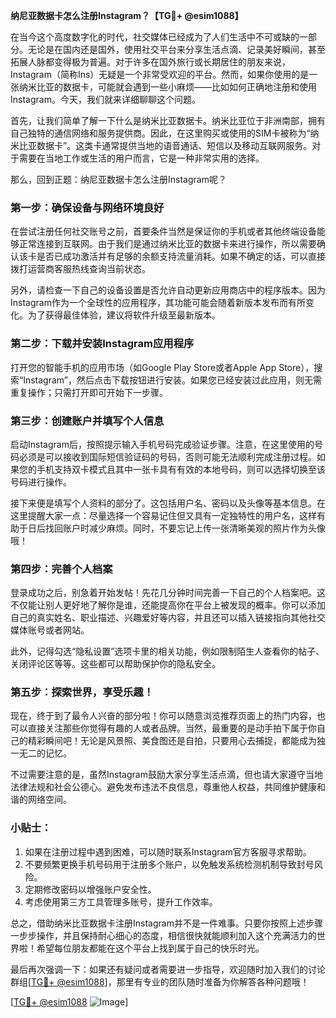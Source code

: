**纳尼亚数据卡怎么注册Instagram？【TG💪+ @esim1088】**

在当今这个高度数字化的时代，社交媒体已经成为了人们生活中不可或缺的一部分。无论是在国内还是国外，使用社交平台来分享生活点滴、记录美好瞬间，甚至拓展人脉都变得极为普遍。对于许多在国外旅行或长期居住的朋友来说，Instagram（简称Ins）无疑是一个非常受欢迎的平台。然而，如果你使用的是一张纳米比亚的数据卡，可能就会遇到一些小麻烦——比如如何正确地注册和使用Instagram。今天，我们就来详细聊聊这个问题。

首先，让我们简单了解一下什么是纳米比亚数据卡。纳米比亚位于非洲南部，拥有自己独特的通信网络和服务提供商。因此，在这里购买或使用的SIM卡被称为“纳米比亚数据卡”。这类卡通常提供当地的语音通话、短信以及移动互联网服务。对于需要在当地工作或生活的用户而言，它是一种非常实用的选择。

那么，回到正题：纳尼亚数据卡怎么注册Instagram呢？

### 第一步：确保设备与网络环境良好

在尝试注册任何社交账号之前，首要条件当然是保证你的手机或者其他终端设备能够正常连接到互联网。由于我们是通过纳米比亚的数据卡来进行操作，所以需要确认该卡是否已成功激活并有足够的余额支持流量消耗。如果不确定的话，可以直接拨打运营商客服热线查询当前状态。

另外，请检查一下自己的设备设置是否允许自动更新应用商店中的程序版本。因为Instagram作为一个全球性的应用程序，其功能可能会随着新版本发布而有所变化。为了获得最佳体验，建议将软件升级至最新版本。

### 第二步：下载并安装Instagram应用程序

打开您的智能手机的应用市场（如Google Play Store或者Apple App Store），搜索“Instagram”，然后点击下载按钮进行安装。如果您已经安装过此应用，则无需重复操作；只需打开即可开始下一步骤。

### 第三步：创建账户并填写个人信息

启动Instagram后，按照提示输入手机号码完成验证步骤。注意，在这里使用的号码必须是可以接收到国际短信验证码的号码，否则可能无法顺利完成注册过程。如果您的手机支持双卡模式且其中一张卡具有有效的本地号码，则可以选择切换至该号码进行操作。

接下来便是填写个人资料的部分了。这包括用户名、密码以及头像等基本信息。在这里提醒大家一点：尽量选择一个容易记住但又具有一定独特性的用户名，这样有助于日后找回账户时减少麻烦。同时，不要忘记上传一张清晰美观的照片作为头像哦！

### 第四步：完善个人档案

登录成功之后，别急着开始发帖！先花几分钟时间完善一下自己的个人档案吧。这不仅能让别人更好地了解你是谁，还能提高你在平台上被发现的概率。你可以添加自己的真实姓名、职业描述、兴趣爱好等内容，并且还可以插入链接指向其他社交媒体账号或者网站。

此外，记得勾选“隐私设置”选项卡里的相关功能，例如限制陌生人查看你的帖子、关闭评论区等等。这些都可以帮助保护你的隐私安全。

### 第五步：探索世界，享受乐趣！

现在，终于到了最令人兴奋的部分啦！你可以随意浏览推荐页面上的热门内容，也可以直接关注那些你觉得有趣的人或者品牌。当然，最重要的是动手拍下属于你自己的精彩瞬间吧！无论是风景照、美食图还是自拍，只要用心去捕捉，都能成为独一无二的记忆。

不过需要注意的是，虽然Instagram鼓励大家分享生活点滴，但也请大家遵守当地法律法规和社会公德心。避免发布违法不良信息，尊重他人权益，共同维护健康和谐的网络空间。

### 小贴士：

1. 如果在注册过程中遇到困难，可以随时联系Instagram官方客服寻求帮助。
2. 不要频繁更换手机号码用于注册多个账户，以免触发系统检测机制导致封号风险。
3. 定期修改密码以增强账户安全性。
4. 考虑使用第三方工具管理多账号，提升工作效率。

总之，借助纳米比亚数据卡注册Instagram并不是一件难事。只要你按照上述步骤一步步操作，并且保持耐心细心的态度，相信很快就能顺利加入这个充满活力的世界啦！希望每位朋友都能在这个平台上找到属于自己的快乐时光。

最后再次强调一下：如果还有疑问或者需要进一步指导，欢迎随时加入我们的讨论群组[[TG💪+ @esim1088](https://t.me/s/esim1088)]，那里有专业的团队随时准备为你解答各种问题哦！

[[TG💪+ @esim1088](https://t.me/s/esim1088) ![Image](https://i.postimg.cc/4NQfJmqS/Snipaste-2025-05-13-00-14-12.png)]